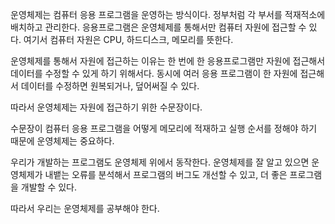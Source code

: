 운영체제는 컴퓨터 응용 프로그램을 운영하는 방식이다.
정부처럼 각 부서를 적재적소에 배치하고 관리한다.
응용프로그램은 운영체제를 통해서만 컴퓨터 자원에 접근할 수 있다.
여기서 컴퓨터 자원은 CPU, 하드디스크, 메모리를 뜻한다.

운영체제를 통해서 자원에 접근하는 이유는 한 번에 한 응용프로그램만 자원에 접근해서 데이터를 수정할 수 있게 하기 위해서다. 동시에 여러 응용 프로그램이 한 자원에 접근해서 데이터를 수정하면 원복되거나, 덮어써질 수 있다.

따라서 운영체제는 자원에 접근하기 위한 수문장이다.

수문장이 컴퓨터 응용 프로그램을 어떻게 메모리에 적재하고 실행 순서를 정해야 하기 때문에 운영체제는 중요하다.

우리가 개발하는 프로그램도 운영체제 위에서 동작한다.
운영체제를 잘 알고 있으면 운영체제가 내뱉는 오류를 분석해서 프로그램의 버그도 개선할 수 있고, 더 좋은 프로그램을 개발할 수 있다.

따라서 우리는 운영체제를 공부해야 한다.
